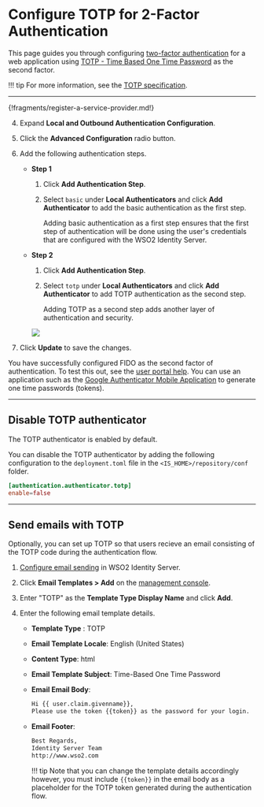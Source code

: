 # Configure TOTP for 2-Factor Authentication

This page guides you through configuring [two-factor authentication](../../../concepts/login/intro-authentication#two-factor-authentication) for a web application using [TOTP - Time Based One Time Password](insertlink) as the second factor. 

!!! tip
    For more information, see the [TOTP specification](https://tools.ietf.org/html/rfc6238).

----

{!fragments/register-a-service-provider.md!}

4. Expand **Local and Outbound Authentication Configuration**.

5. Click the **Advanced Configuration** radio button. 

6. Add the following authentication steps. 
    - **Step 1**
        1. Click **Add Authentication Step**.

        2. Select `basic` under **Local Authenticators** and click **Add Authenticator** to add the basic authentication as the first step.

            Adding basic authentication as a first step ensures that the first step of authentication will be done using the user's credentials that are configured with the WSO2 Identity Server.

    - **Step 2**
        1. Click **Add Authentication Step**.

        2. Select `totp` under **Local Authenticators** and click **Add Authenticator** to add TOTP authentication as the second step.

            Adding TOTP as a second step adds another layer of authentication and security.
    
         <img name='totp-authentication-steps' src='../../../assets/img/guides/totp-authentication-steps.png' class='img-zoomable'/>

7. Click **Update** to save the changes.


You have successfully configured FIDO as the second factor of authentication. To test this out, see the [user portal help](insertlink).
You can use an application such as the [Google Authenticator Mobile Application](https://play.google.com/store/apps/details?id=com.google.android.apps.authenticator2&hl=en) to generate one time passwords (tokens).

----

## Disable TOTP authenticator

The  TOTP authenticator is enabled by default.

You can disable the  TOTP authenticator by adding the following configuration to the `deployment.toml` file in the
`<IS_HOME>/repository/conf` folder.

```toml
[authentication.authenticator.totp]
enable=false
```

----

## Send emails with TOTP

Optionally, you can set up TOTP so that users recieve an email consisting of the TOTP code during the authentication flow. 

1. [Configure email sending](../../../fragments/configure-email-sending) in WSO2 Identity Server. 

2. Click **Email Templates > Add** on the [management console](insertlink). 

3. Enter "TOTP" as the **Template Type Display Name** and click **Add**.

4. Enter the following email template details. 

    - **Template Type** : TOTP
    - **Email Template Locale**: English (United States)
    - **Content Type**: html
    - **Email Template Subject**:  Time-Based One Time Password
    - **Email Email Body**: 

        ```html
        Hi {{ user.claim.givenname}},
        Please use the token {{token}} as the password for your login.
        ```

    - **Email Footer**: 

        ```html
        Best Regards,
        Identity Server Team
        http://www.wso2.com
        ```

        !!! tip
            Note that you can change the template details accordingly however, you must include `{{token}}` in the email body as a placeholder for the TOTP token generated during the authentication flow.
